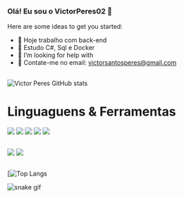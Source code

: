 ### Olá! Eu sou o VictorPeres02 👋


Here are some ideas to get you started:

- 🔭 Hoje trabalho com back-end
- 🌱 Estudo C#, Sql e Docker 
- 🤔 I’m looking for help with
- 💬 Contate-me no email: victorsantosperes@gmail.com

##

![Victor Peres GitHub stats](https://github-readme-stats.vercel.app/api?username=victorperes02&show_icons=true&theme=radical)

##

# Linguaguens & Ferramentas

<div>	
<img src = "https://img.shields.io/badge/C%23-239120?style=for-the-badge&logo=c-sharp&logoColor=white" />
<img src = "https://img.shields.io/badge/Python-14354C?style=for-the-badge&logo=python&logoColor=white" />
<img src = "https://img.shields.io/badge/HTML-239120?style=for-the-badge&logo=html5&logoColor=white" />
<img src = "https://img.shields.io/badge/CSS-239120?&style=for-the-badge&logo=css3&logoColor=white" />
<img src = "https://img.shields.io/badge/Microsoft_SQL_Server-CC2927?style=for-the-badge&logo=microsoft-sql-server&logoColor=white" />
</div>

##

<div>
<a href = "ds"> <img src = "https://img.shields.io/badge/LinkedIn-0077B5?style=for-the-badge&logo=linkedin&logoColor=white"></a>
<a href = "a"> <img src = "https://img.shields.io/badge/Gmail-D14836?style=for-the-badge&logo=gmail&logoColor=white"></a>
</div>

##

[![Top Langs](https://github-readme-stats.vercel.app/api/top-langs/?username=victorperes02&layout=compact&theme=radical)

![snake gif](https://github.com/victorperes02/victorperes02/blob/output/github-contribution-grid-snake.svg)

